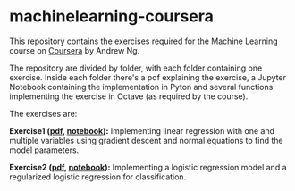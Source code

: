 # machinelearning-coursera
This repository contains the exercises required for the Machine Learning course on [Coursera](https://www.coursera.org/learn/machine-learning) by Andrew Ng.

The repository are divided by folder, with each folder containing one exercise. Inside each folder there's a pdf explaining the exercise, a Jupyter Notebook containing the implementation in Pyton and several functions implementing the exercise in Octave (as required by the course).

The exercises are:

**Exercise1 ([pdf](https://github.com/luiznonenmacher/machinelearning-coursera/blob/master/ex1/ex1.pdf), [notebook](https://github.com/luiznonenmacher/machinelearning-coursera/blob/master/ex1/Linear%20Regression.ipynb)):** Implementing linear regression with one and multiple variables using gradient descent and normal equations to find the model parameters.

**Exercise2 ([pdf](https://github.com/luiznonenmacher/machinelearning-coursera/blob/master/ex2/ex2.pdf), [notebook](https://github.com/luiznonenmacher/machinelearning-coursera/blob/master/ex2/Logistic%20Regression.ipynb)):** Implementing a logistic regression model and a regularized logistic regression for classification. 

